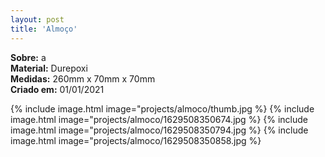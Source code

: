 ```yaml
---
layout: post
title: 'Almoço'
---
```

**Sobre:** a<br>
**Material:**  Durepoxi<br>
**Medidas:** 260mm x 70mm x 70mm<br>
**Criado em:** 01/01/2021<br>

{% include image.html image="projects/almoco/thumb.jpg %}
{% include image.html image="projects/almoco/1629508350674.jpg %}
{% include image.html image="projects/almoco/1629508350794.jpg %}
{% include image.html image="projects/almoco/1629508350858.jpg %}